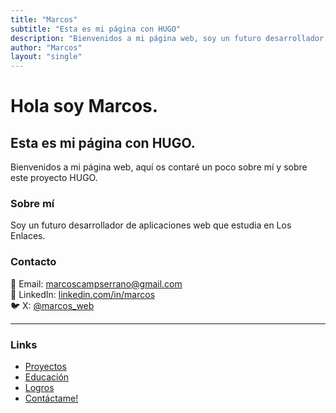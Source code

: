 ```yaml
---
title: "Marcos"
subtitle: "Esta es mi página con HUGO"
description: "Bienvenidos a mi página web, soy un futuro desarrollador de aplicaciones web estudiante de Los Enlaces."
author: "Marcos"
layout: "single"
---
```


# Hola soy Marcos.  
## Esta es mi página con HUGO.

Bienvenidos a mi página web, aquí os contaré un poco sobre mí y sobre este proyecto HUGO.

### Sobre mí
Soy un futuro desarrollador de aplicaciones web que estudia en Los Enlaces.

### Contacto
📧 Email: [marcoscampserrano@gmail.com](mailto:marcoscampserrano@gmail.com)  
💼 LinkedIn: [linkedin.com/in/marcos](https://linkedin.com/in/marcos)  
🐦 X: [@marcos_web](https://X.com/marcos_web)

---

### Links
- [Proyectos](#)
- [Educación](#)
- [Logros](#)
- [Contáctame!](#)

